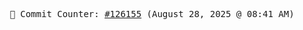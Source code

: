 <p align="center">
    <samp>
        📮 Commit Counter: <a href="https://github.com/Javascript-void0/Javascript-void0/commits/main">#126155</a> (August 28, 2025 @ 08:41 AM)
    </samp>
</p>